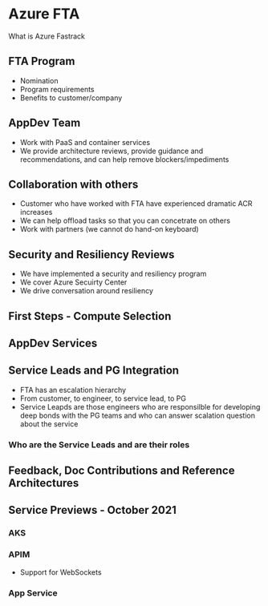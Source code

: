 # Azure FTA

What is Azure Fastrack

## FTA Program

- Nomination
- Program requirements
- Benefits to customer/company

## AppDev Team

- Work with PaaS and container services
- We provide architecture reviews, provide guidance and recommendations, and can help remove blockers/impediments

## Collaboration with others

- Customer who have worked with FTA have experienced dramatic ACR increases
- We can help offload tasks so that you can concetrate on others
- Work with partners (we cannot do hand-on keyboard)

## Security and Resiliency Reviews

- We have implemented a security and resiliency program
- We cover Azure Secuirty Center 
- We drive conversation around resiliency

## First Steps - Compute Selection

## AppDev Services

## Service Leads and PG Integration

- FTA has an escalation hierarchy
- From customer, to engineer, to service lead, to PG
- Service Leapds are those engineers who are responsilble for developing deep bonds with the PG teams and who can answer scalation question about the service

### Who are the Service Leads and are their roles

## Feedback, Doc Contributions and Reference Architectures

## Service Previews - October 2021

### AKS

### APIM

- Support for WebSockets

### App Service
